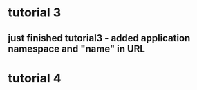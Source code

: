 # tutorial 3
## just finished tutorial3 - added application namespace and "name" in URL
# tutorial 4
